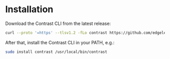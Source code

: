 # Installation

Download the Contrast CLI from the latest release:

```bash
curl --proto '=https' --tlsv1.2 -fLo contrast https://github.com/edgelesssys/contrast/releases/download/v1.2.1/contrast
```

After that, install the Contrast CLI in your PATH, e.g.:

```bash
sudo install contrast /usr/local/bin/contrast
```
